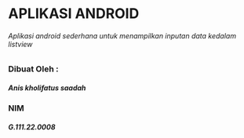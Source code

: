 # APLIKASI ANDROID
###### Aplikasi android sederhana untuk menampilkan inputan data kedalam listview

### Dibuat Oleh :
##### Anis kholifatus saadah
### NIM
##### G.111.22.0008